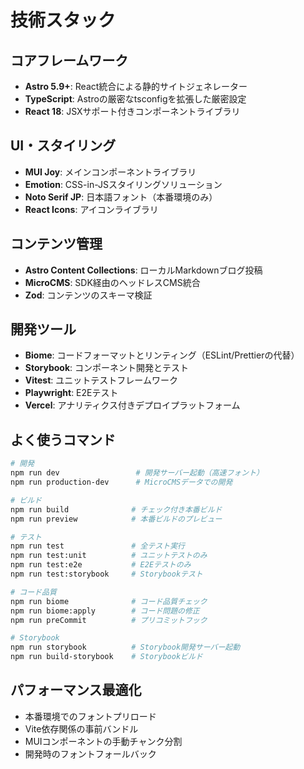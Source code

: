 # 技術スタック

## コアフレームワーク
- **Astro 5.9+**: React統合による静的サイトジェネレーター
- **TypeScript**: Astroの厳密なtsconfigを拡張した厳密設定
- **React 18**: JSXサポート付きコンポーネントライブラリ

## UI・スタイリング
- **MUI Joy**: メインコンポーネントライブラリ
- **Emotion**: CSS-in-JSスタイリングソリューション
- **Noto Serif JP**: 日本語フォント（本番環境のみ）
- **React Icons**: アイコンライブラリ

## コンテンツ管理
- **Astro Content Collections**: ローカルMarkdownブログ投稿
- **MicroCMS**: SDK経由のヘッドレスCMS統合
- **Zod**: コンテンツのスキーマ検証

## 開発ツール
- **Biome**: コードフォーマットとリンティング（ESLint/Prettierの代替）
- **Storybook**: コンポーネント開発とテスト
- **Vitest**: ユニットテストフレームワーク
- **Playwright**: E2Eテスト
- **Vercel**: アナリティクス付きデプロイプラットフォーム

## よく使うコマンド

```bash
# 開発
npm run dev                 # 開発サーバー起動（高速フォント）
npm run production-dev      # MicroCMSデータでの開発

# ビルド
npm run build              # チェック付き本番ビルド
npm run preview            # 本番ビルドのプレビュー

# テスト
npm run test               # 全テスト実行
npm run test:unit          # ユニットテストのみ
npm run test:e2e           # E2Eテストのみ
npm run test:storybook     # Storybookテスト

# コード品質
npm run biome              # コード品質チェック
npm run biome:apply        # コード問題の修正
npm run preCommit          # プリコミットフック

# Storybook
npm run storybook          # Storybook開発サーバー起動
npm run build-storybook    # Storybookビルド
```

## パフォーマンス最適化
- 本番環境でのフォントプリロード
- Vite依存関係の事前バンドル
- MUIコンポーネントの手動チャンク分割
- 開発時のフォントフォールバック
